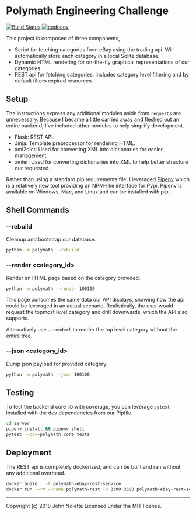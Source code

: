 # Polymath Engineering Challenge

[![Build Status](https://travis-ci.org/neetjn/polymath-engineering-challenge.svg?branch=master)](https://travis-ci.org/neetjn/polymath-engineering-challenge)
[![codecov](https://codecov.io/gh/neetjn/polymath-engineering-challenge/branch/master/graph/badge.svg)](https://codecov.io/gh/neetjn/polymath-engineering-challenge)

This project is composed of three components,

- Script for fetching categories from eBay using the trading api. Will automatically store each category in a local Sqlite database.
- Dynamic HTML rendering for on-the-fly graphical representations of our categories.
- REST api for fetching categories, includes category level filtering and by default filters expired resources.

## Setup

The instructions express any additional modules aside from `requests` are unnecessary. Because I became a little carried away and fleshed out an entire backend, I've included other modules to help simplify development.

* Flask: REST API.
* Jinja: Template preprocessor for rendering HTML.
* xml2dict: Used for converting XML into dictionaries for easier management.
* xmler: Used for converting dictionaries into XML to help better structure our requested.

Rather than using a standard pip requirements file, I leveraged [Pipenv](https://docs.pipenv.org/) which is a relatively new tool providing an NPM-like interface for Pypi. Pipenv is available on Windows, Mac, and Linux and can be installed with pip.

## Shell Commands

### --rebuild

Cleanup and bootstrap our database.

```bash
python -m polymath --rebuild
```

### --render <category_id>

Render an HTML page based on the category provided.

```bash
python -m polymath --render 100100
```

This page consumes the same data our API displays, showing how the api could be leveraged in an actual scenario.
Realistically, the user would request the topmost level category and drill downwards, which the API also supports.

Alternatively use `--renderl` to render the top level category without the entire tree.

### --json <category_id>

Dump json payload for provided category.

```bash
python -m polymath --json 100100
```

## Testing

To test the backend core lib with coverage, you can leverage `pytest` installed with the dev dependencies from our Pipfile.

```bash
cd server
pipenv install && pipenv shell
pytest --cov=polymath.core tests
```

## Deployment

The REST api is completely dockerized, and can be built and ran without any additional overhead.

```bash
docker build . -t polymath-ebay-rest-service
docker run --rm --name polymath-rest -p 3300:3300 polymath-ebay-rest-service
```

---

Copyright (c) 2018 John Nolette Licensed under the MIT license.
